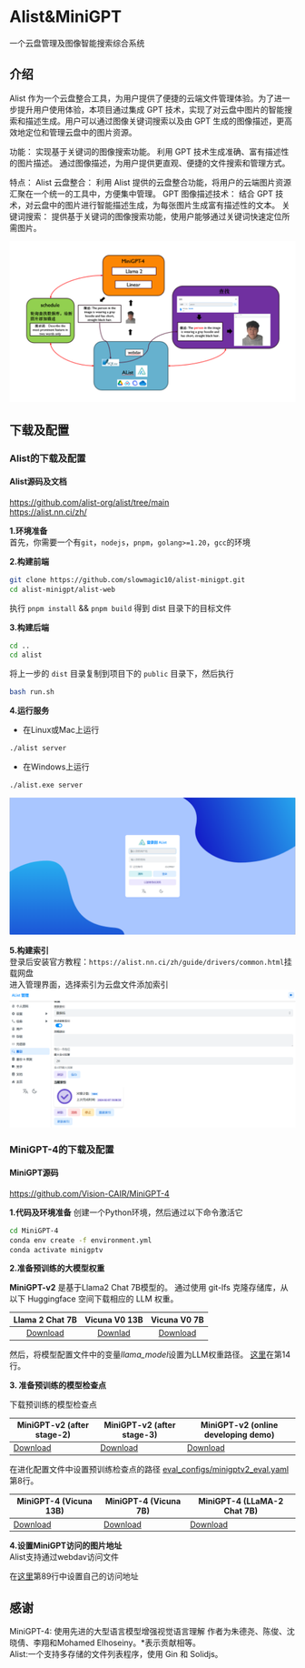 # Alist&MiniGPT 
一个云盘管理及图像智能搜索综合系统 
## 介绍
Alist 作为一个云盘整合工具，为用户提供了便捷的云端文件管理体验。为了进一步提升用户使用体验，本项目通过集成 GPT 技术，实现了对云盘中图片的智能搜索和描述生成。用户可以通过图像关键词搜索以及由 GPT 生成的图像描述，更高效地定位和管理云盘中的图片资源。

功能：
实现基于关键词的图像搜索功能。
利用 GPT 技术生成准确、富有描述性的图片描述。
通过图像描述，为用户提供更直观、便捷的文件搜索和管理方式。

特点：
Alist 云盘整合： 利用 Alist 提供的云盘整合功能，将用户的云端图片资源汇聚在一个统一的工具中，方便集中管理。
GPT 图像描述技术： 结合 GPT 技术，对云盘中的图片进行智能描述生成，为每张图片生成富有描述性的文本。
关键词搜索： 提供基于关键词的图像搜索功能，使用户能够通过关键词快速定位所需图片。

![Description](./examples/description.png)


## 下载及配置
### Alist的下载及配置
#### Alist源码及文档
<https://github.com/alist-org/alist/tree/main><br>
<https://alist.nn.ci/zh/><br>

**1.环境准备**<br>
首先，你需要一个有```git```，```nodejs```，```pnpm```，```golang>=1.20```，```gcc```的环境<br>

**2.构建前端**<br>
```bash 
git clone https://github.com/slowmagic10/alist-minigpt.git
cd alist-minigpt/alist-web
```
执行 ```pnpm install``` && ```pnpm build``` 得到 dist 目录下的目标文件

**3.构建后端**<br>
```bash
cd ..
cd alist
```
将上一步的 ```dist``` 目录复制到项目下的 ```public``` 目录下，然后执行
```bash
bash run.sh
```

**4.运行服务**<br>
* 在Linux或Mac上运行
```bash
./alist server
```

* 在Windows上运行
```bash
./alist.exe server
```
![Description](./examples/login.png)

**5.构建索引**<br>
登录后安装官方教程：```https://alist.nn.ci/zh/guide/drivers/common.html```挂载网盘<br>
进入管理界面，选择索引为云盘文件添加索引
![Description](./examples/索引.png)


### MiniGPT-4的下载及配置
#### MiniGPT源码
<https://github.com/Vision-CAIR/MiniGPT-4>

**1.代码及环境准备**
创建一个Python环境，然后通过以下命令激活它
```bash
cd MiniGPT-4
conda env create -f environment.yml
conda activate minigptv
```


**2.准备预训练的大模型权重**

**MiniGPT-v2** 是基于Llama2 Chat 7B模型的。 
通过使用 git-lfs 克隆存储库，从以下 Huggingface 空间下载相应的 LLM 权重。

|                            Llama 2 Chat 7B                             |                                           Vicuna V0 13B                                           |                                          Vicuna V0 7B                                          |
:------------------------------------------------------------------------------------------------:|:----------------------------------------------------------------------------------------------:|:----------------------------------------------------------------------------------------------:
[Download](https://huggingface.co/meta-llama/Llama-2-7b-chat-hf/tree/main) | [Downlad](https://huggingface.co/Vision-CAIR/vicuna/tree/main) | [Download](https://huggingface.co/Vision-CAIR/vicuna-7b/tree/main) 

然后，将模型配置文件中的变量*llama_model*设置为LLM权重路径。
[这里](./MiniGPT-4/minigpt4/configs/models/minigpt_v2.yaml)在第14行。


**3. 准备预训练的模型检查点**

下载预训练的模型检查点

| MiniGPT-v2 (after stage-2) | MiniGPT-v2 (after stage-3) | MiniGPT-v2 (online developing demo)| 
|------------------------------|------------------------------|------------------------------|
| [Download](https://drive.google.com/file/d/1Vi_E7ZtZXRAQcyz4f8E6LtLh2UXABCmu/view?usp=sharing) |[Download](https://drive.google.com/file/d/1HkoUUrjzFGn33cSiUkI-KcT-zysCynAz/view?usp=sharing) | [Download](https://drive.google.com/file/d/1aVbfW7nkCSYx99_vCRyP1sOlQiWVSnAl/view?usp=sharing) |


在进化配置文件中设置预训练检查点的路径 
[eval_configs/minigptv2_eval.yaml](./MiniGPT-4/eval_configs/minigptv2_eval.yaml)第8行。


| MiniGPT-4 (Vicuna 13B) | MiniGPT-4 (Vicuna 7B) | MiniGPT-4 (LLaMA-2 Chat 7B) |
|----------------------------|---------------------------|---------------------------------|
| [Download](https://drive.google.com/file/d/1a4zLvaiDBr-36pasffmgpvH5P7CKmpze/view?usp=share_link) | [Download](https://drive.google.com/file/d/1RY9jV0dyqLX-o38LrumkKRh6Jtaop58R/view?usp=sharing) | [Download](https://drive.google.com/file/d/11nAPjEok8eAGGEG1N2vXo3kBLCg0WgUk/view?usp=sharing) |

**4.设置MiniGPT访问的图片地址**<br>
Alist支持通过webdav访问文件

在[这里](./MiniGPT-4/alist.py#90)第89行中设置自己的访问地址








## 感谢
MiniGPT-4: 使用先进的大型语言模型增强视觉语言理解 作者为朱德尧、陈俊、沈晓倩、李翔和Mohamed Elhoseiny。*表示贡献相等。<br>
Alist:一个支持多存储的文件列表程序，使用 Gin 和 Solidjs。


